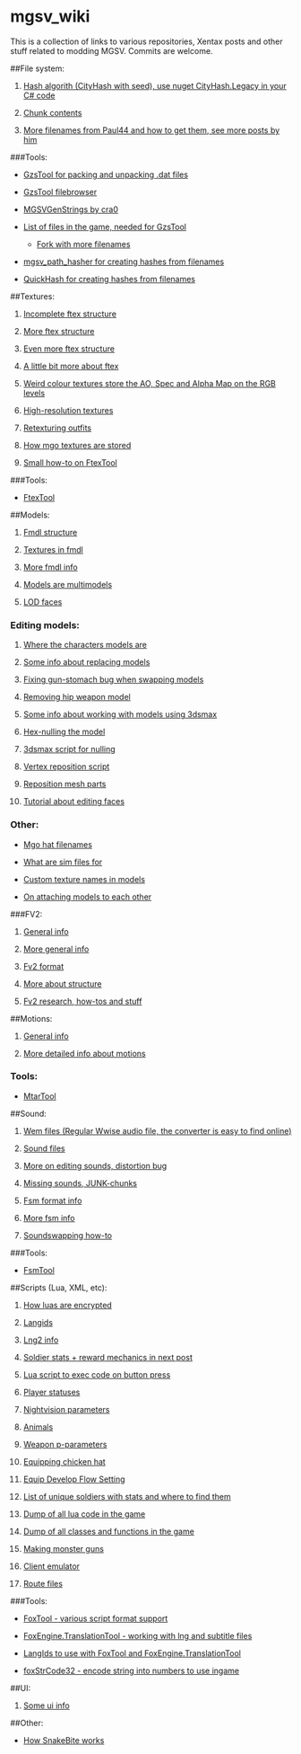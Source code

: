 # mgsv_wiki
This is a collection of links to various repositories, Xentax posts and other stuff related to modding MGSV.
Commits are welcome.


##File system:

1. [Hash algorith (CityHash with seed), use nuget CityHash.Legacy in your C# code](http://forum.xentax.com/viewtopic.php?p=102137#p102137)

2. [Chunk contents](http://forum.xentax.com/viewtopic.php?p=110181#p110181)

3. [More filenames from Paul44 and how to get them, see more posts by him](http://forum.xentax.com/viewtopic.php?p=120393#p120393)

###Tools:

  * [GzsTool for packing and unpacking .dat files](https://github.com/Atvaark/GzsTool/releases)
	
  * [GzsTool filebrowser](http://forum.xentax.com/viewtopic.php?p=111771#p111771)
 
  * [MGSVGenStrings by cra0](http://forum.xentax.com/viewtopic.php?p=109561#p109561)
 
  * [List of files in the game, needed for GzsTool](https://github.com/emoose/MGSV-QAR-Dictionary-Project)

    * [Fork with more filenames](https://github.com/secaproject/MGSV-QAR-Dictionary-Project)
 
  * [mgsv_path_hasher for creating hashes from filenames](https://github.com/unknown321/mgsv_path_hasher)
 
  * [QuickHash for creating hashes from filenames](https://github.com/BobDoleOwndU/QuickHash)

##Textures:

1. [Incomplete ftex structure](http://forum.xentax.com/viewtopic.php?p=102286#p102286)

2. [More ftex structure](http://forum.xentax.com/viewtopic.php?p=102315#p102315)

3. [Even more ftex structure](http://forum.xentax.com/viewtopic.php?p=110472#p110472)

4. [A little bit more about ftex](http://forum.xentax.com/viewtopic.php?p=111357#p111357)

5. [Weird colour textures store the AO, Spec and Alpha Map on the RGB levels](http://forum.xentax.com/viewtopic.php?p=102214#p102214)

6.	[High-resolution textures](http://forum.xentax.com/viewtopic.php?p=110639#p110639)

7.	[Retexturing outfits](http://forum.xentax.com/viewtopic.php?p=111912#p111912)

8.	[How mgo textures are stored](http://forum.xentax.com/viewtopic.php?p=115808#p115808)

9.	[Small how-to on FtexTool](http://forum.xentax.com/viewtopic.php?p=111915#p111915)

###Tools:

  * [FtexTool](https://github.com/Atvaark/FtexTool/releases)

##Models:

1. [Fmdl structure](http://forum.xentax.com/viewtopic.php?p=102252#p102252)

2. [Textures in fmdl](http://forum.xentax.com/viewtopic.php?p=119200#p119200)

3. [More fmdl info](http://forum.xentax.com/viewtopic.php?p=121100#p121100)

4. [Models are multimodels](http://forum.xentax.com/viewtopic.php?p=102492#p102492)

5. [LOD faces](http://forum.xentax.com/viewtopic.php?p=121385#p121385)

### Editing models:

1. [Where the characters models are](http://forum.xentax.com/viewtopic.php?p=110436#p110436)

2. [Some info about replacing models](http://forum.xentax.com/viewtopic.php?p=109781#p109781)

3. [Fixing gun-stomach bug when swapping models](http://forum.xentax.com/viewtopic.php?p=109735#p109735)

4. [Removing hip weapon model](http://forum.xentax.com/viewtopic.php?p=109908#p109908)

5. [Some info about working with models using 3dsmax](http://forum.xentax.com/viewtopic.php?p=110018#p110018)

6. [Hex-nulling the model](http://forum.xentax.com/viewtopic.php?p=111034#p111034)

7. [3dsmax script for nulling](http://forum.xentax.com/viewtopic.php?p=115314#p115314)

8. [Vertex reposition script](http://forum.xentax.com/viewtopic.php?p=120622#p120622)

9. [Reposition mesh parts](http://forum.xentax.com/viewtopic.php?p=121065#p121065)

10. [Tutorial about editing faces](http://forum.xentax.com/viewtopic.php?p=115363#p115363)

### Other:

  * [Mgo hat filenames](http://forum.xentax.com/viewtopic.php?p=114728#p114728)

  * [What are sim files for](http://forum.xentax.com/viewtopic.php?p=111544#p111544)

  * [Custom texture names in models](https://bobdoleowndu.github.io/mgsv/documentation/customtexturenames.html)

  * [On attaching models to each other](https://unknown321.github.io/mgsv_research/cosmetics.html)

###FV2:

1. [General info](http://forum.xentax.com/viewtopic.php?p=116912#p116912)

2. [More general info](http://forum.xentax.com/viewtopic.php?p=122024#p122024)

3. [Fv2 format](http://forum.xentax.com/viewtopic.php?p=120667#p120667)

4. [More about structure](http://forum.xentax.com/viewtopic.php?p=121318#p121318)

5. [Fv2 research, how-tos and stuff](https://unknown321.github.io/mgsv_research/fv2.html)

##Motions:

1. [General info](https://unknown321.github.io/mgsv_research/motions.html)

2. [More detailed info about motions](https://bobdoleowndu.github.io/mgsv/documentation/mtarinfo.html)

### Tools:

  * [MtarTool](https://github.com/BobDoleOwndU/MtarTool)

##Sound:

1. [Wem files (Regular Wwise audio file, the converter is easy to find online)](http://forum.xentax.com/viewtopic.php?p=102307#p102307)

2. [Sound files](http://forum.xentax.com/viewtopic.php?p=116308#p116308)

3. [More on editing sounds, distortion bug](http://forum.xentax.com/viewtopic.php?p=116543#p116543)

4. [Missing sounds, JUNK-chunks](http://forum.xentax.com/viewtopic.php?p=120135#p120135)

5. [Fsm format info](http://forum.xentax.com/viewtopic.php?p=121328#p121328)

6. [More fsm info](https://bobdoleowndu.github.io/mgsv/documentation/fsminfo.html)

7. [Soundswapping how-to](https://bobdoleowndu.github.io/mgsv/documentation/soundswapping.html)

###Tools:

  * [FsmTool](https://github.com/BobDoleOwndU/FsmTool)

##Scripts (Lua, XML, etc):

1. [How luas are encrypted](http://forum.xentax.com/viewtopic.php?p=110611#p110611)

2. [Langids](http://forum.xentax.com/viewtopic.php?p=111373#p111373)

3. [Lng2 info](http://wiki.tesnexus.com/index.php/Lng2_File_usage)

4. [Soldier stats + reward mechanics in next post](http://forum.xentax.com/viewtopic.php?p=111498#p111498)
	
5. [Lua script to exec code on button press](http://forum.xentax.com/viewtopic.php?p=116161#p116161)

6. [Player statuses](http://forum.xentax.com/viewtopic.php?p=116206#p116206)

7. [Nightvision parameters](http://forum.xentax.com/viewtopic.php?p=122053#p122053)

8. [Animals](http://forum.xentax.com/viewtopic.php?p=122120#p122120)

9. [Weapon p-parameters](http://forum.xentax.com/viewtopic.php?p=122960#p122960)

10. [Equipping chicken hat](http://forum.xentax.com/viewtopic.php?p=122988#p122988)

11.	[Equip Develop Flow Setting](https://bobdoleowndu.github.io/mgsv/documentation/equipdevelopflowsetting.html)

12.	[List of unique soldiers with stats and where to find them](https://github.com/unknown321/mgswaifus)

13. [Dump of all lua code in the game](https://github.com/unknown321/mgsv_lua_dump)

14.	[Dump of all classes and functions in the game](https://github.com/unknown321/mgsvdump)

15.	[Making monster guns](https://github.com/unknown321/mgsmonsterguns)

16.	[Client emulator](https://github.com/unknown321/mgsv_emulator)

17. [Route files](http://forum.xentax.com/viewtopic.php?p=117650#p117650)

###Tools:

  * [FoxTool - various script format support](https://github.com/Atvaark/FoxTool/releases)

  * [FoxEngine.TranslationTool - working with lng and subtitle files](https://github.com/Atvaark/FoxEngine.TranslationTool/releases)

  * [LangIds to use with FoxTool and FoxEngine.TranslationTool](https://github.com/cstBipBop/MGSV-Lang-Dictionary-Project/)

  * [foxStrCode32 - encode string into numbers to use ingame](http://forum.xentax.com/viewtopic.php?p=111415#p111415)

##UI:

1. [Some ui info](http://forum.xentax.com/viewtopic.php?p=111315#p111315)

##Other:

  * [How SnakeBite works](http://forum.xentax.com/viewtopic.php?p=110719#p110719)
